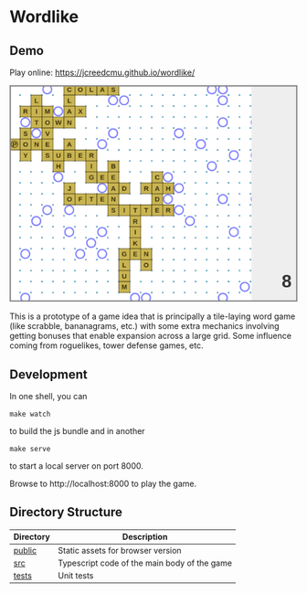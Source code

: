 Wordlike
========

Demo
----
Play online: https://jcreedcmu.github.io/wordlike/

![image](screenshot.png)

This is a prototype of a game idea that is principally a tile-laying
word game (like scrabble, bananagrams, etc.) with some extra mechanics
involving getting bonuses that enable expansion across a large grid.
Some influence coming from roguelikes, tower defense games, etc.

Development
----------

In one shell, you can
```shell
make watch
```
to build the js bundle and in another
```shell
make serve
```
to start a local server on port 8000.

Browse to http://localhost:8000 to play the game.

Directory Structure
-------------------

| Directory | Description |
| --- | --- |
| [public](public) | Static assets for browser version |
| [src](src) | Typescript code of the main body of the game |
| [tests](tests) | Unit tests |
